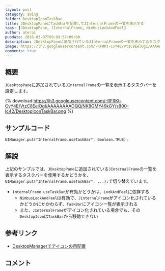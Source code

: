 ```yaml
---
layout: post
category: swing
folder: DesktopIconTaskBar
title: JDesktopPaneにTaskBarを配置してJInternalFrameの一覧を表示する
tags: [JDesktopPane, JInternalFrame, NimbusLookAndFeel]
author: aterai
pubdate: 2016-03-07T09:09:57+09:00
description: JDesktopPaneに追加されているJInternalFrameの一覧を表示するタスクバーを設定します。
image: https://lh3.googleusercontent.com/-RFRKt-CvY4E/VtzC8EelOgI/AAAAAAAAOQQ/NK8GMY49kGY/s800-Ic42/DesktopIconTaskBar.png
comments: true
---
```

## 概要
`JDesktopPane`に追加されている`JInternalFrame`の一覧を表示するタスクバーを設定します。

{% download https://lh3.googleusercontent.com/-RFRKt-CvY4E/VtzC8EelOgI/AAAAAAAAOQQ/NK8GMY49kGY/s800-Ic42/DesktopIconTaskBar.png %}

## サンプルコード
<pre class="prettyprint"><code>UIManager.put("InternalFrame.useTaskBar", Boolean.TRUE);
</code></pre>

## 解説
上記のサンプルでは、`JDesktopPane`に追加されている`JInternalFrame`の一覧を表示するタスクバーを使用するかどうかを、`UIManager.put("InternalFrame.useTaskBar", ...);`で切り替えています。

- `InternalFrame.useTaskBar`が有効かどうかは、`LookAndFeel`に依存する
    - `NimbusLookAndFeel`は有効で、`JInternalFrame`がアイコン化されているかどうかにかかわらず、`TaskBar`にアイコン一覧が表示される
    - また、`JInternalFrame`がアイコン化されている場合でも、その`DesktopIcon`は`TaskBar`から移動できない

<!-- dummy comment line for breaking list -->

## 参考リンク
- [DesktopManagerでアイコンの再配置](https://ateraimemo.com/Swing/RelocatedIcon.html)

<!-- dummy comment line for breaking list -->

## コメント
